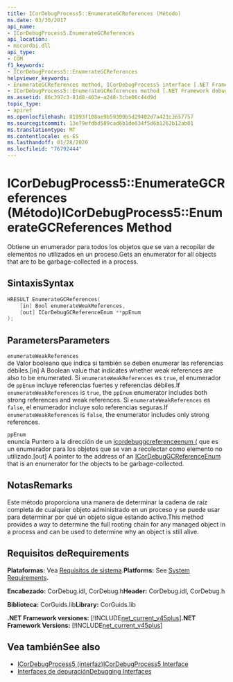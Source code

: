 ```yaml
---
title: ICorDebugProcess5::EnumerateGCReferences (Método)
ms.date: 03/30/2017
api_name:
- ICorDebugProcess5.EnumerateGCReferences
api_location:
- mscordbi.dll
api_type:
- COM
f1_keywords:
- ICorDebugProcess5::EnumerateGCReferences
helpviewer_keywords:
- EnumerateGCReferences method, ICorDebugProcess5 interface [.NET Framework debugging]
- ICorDebugProcess5::EnumerateGCReferences method [.NET Framework debugging]
ms.assetid: 86c397c3-81d8-463e-a248-3cbe06c44d9d
topic_type:
- apiref
ms.openlocfilehash: 81993f108ae9b59300b5d29402d7a423c3657757
ms.sourcegitcommit: 13e79efdbd589cad6b1de634f5d6b1262b12ab01
ms.translationtype: MT
ms.contentlocale: es-ES
ms.lasthandoff: 01/28/2020
ms.locfileid: "76792444"
---
```

# <a name="icordebugprocess5enumerategcreferences-method"></a><span data-ttu-id="40ea8-102">ICorDebugProcess5::EnumerateGCReferences (Método)</span><span class="sxs-lookup"><span data-stu-id="40ea8-102">ICorDebugProcess5::EnumerateGCReferences Method</span></span>
<span data-ttu-id="40ea8-103">Obtiene un enumerador para todos los objetos que se van a recopilar de elementos no utilizados en un proceso.</span><span class="sxs-lookup"><span data-stu-id="40ea8-103">Gets an enumerator for all objects that are to be garbage-collected in a process.</span></span>  
  
## <a name="syntax"></a><span data-ttu-id="40ea8-104">Sintaxis</span><span class="sxs-lookup"><span data-stu-id="40ea8-104">Syntax</span></span>  
  
```cpp  
HRESULT EnumerateGCReferences(  
    [in] Bool enumerateWeakReferences,   
    [out] ICorDebugGCReferenceEnum **ppEnum  
);  
```  
  
## <a name="parameters"></a><span data-ttu-id="40ea8-105">Parameters</span><span class="sxs-lookup"><span data-stu-id="40ea8-105">Parameters</span></span>  
 `enumerateWeakReferences`  
 <span data-ttu-id="40ea8-106">de Valor booleano que indica si también se deben enumerar las referencias débiles.</span><span class="sxs-lookup"><span data-stu-id="40ea8-106">[in] A Boolean value that indicates whether weak references are also to be enumerated.</span></span> <span data-ttu-id="40ea8-107">Si `enumerateWeakReferences` es `true`, el enumerador de `ppEnum` incluye referencias fuertes y referencias débiles.</span><span class="sxs-lookup"><span data-stu-id="40ea8-107">If `enumerateWeakReferences` is `true`, the `ppEnum` enumerator includes both strong references and weak references.</span></span> <span data-ttu-id="40ea8-108">Si `enumerateWeakReferences` es `false`, el enumerador incluye solo referencias seguras.</span><span class="sxs-lookup"><span data-stu-id="40ea8-108">If `enumerateWeakReferences` is `false`, the enumerator includes only strong references.</span></span>  
  
 `ppEnum`  
 <span data-ttu-id="40ea8-109">enuncia Puntero a la dirección de un [icordebuggcreferenceenum (](icordebuggcreferenceenum-interface.md) que es un enumerador para los objetos que se van a recolectar como elemento no utilizado.</span><span class="sxs-lookup"><span data-stu-id="40ea8-109">[out] A pointer to the address of an [ICorDebugGCReferenceEnum](icordebuggcreferenceenum-interface.md) that is an enumerator for the objects to be garbage-collected.</span></span>  
  
## <a name="remarks"></a><span data-ttu-id="40ea8-110">Notas</span><span class="sxs-lookup"><span data-stu-id="40ea8-110">Remarks</span></span>  
 <span data-ttu-id="40ea8-111">Este método proporciona una manera de determinar la cadena de raíz completa de cualquier objeto administrado en un proceso y se puede usar para determinar por qué un objeto sigue estando activo.</span><span class="sxs-lookup"><span data-stu-id="40ea8-111">This method provides a way to determine the full rooting chain for any managed object in a process and can be used to determine why an object is still alive.</span></span>  
  
## <a name="requirements"></a><span data-ttu-id="40ea8-112">Requisitos de</span><span class="sxs-lookup"><span data-stu-id="40ea8-112">Requirements</span></span>  
 <span data-ttu-id="40ea8-113">**Plataformas:** Vea [Requisitos de sistema](../../../../docs/framework/get-started/system-requirements.md).</span><span class="sxs-lookup"><span data-stu-id="40ea8-113">**Platforms:** See [System Requirements](../../../../docs/framework/get-started/system-requirements.md).</span></span>  
  
 <span data-ttu-id="40ea8-114">**Encabezado:** CorDebug.idl, CorDebug.h</span><span class="sxs-lookup"><span data-stu-id="40ea8-114">**Header:** CorDebug.idl, CorDebug.h</span></span>  
  
 <span data-ttu-id="40ea8-115">**Biblioteca:** CorGuids.lib</span><span class="sxs-lookup"><span data-stu-id="40ea8-115">**Library:** CorGuids.lib</span></span>  
  
 <span data-ttu-id="40ea8-116">**.NET Framework versiones:** [!INCLUDE[net_current_v45plus](../../../../includes/net-current-v45plus-md.md)]</span><span class="sxs-lookup"><span data-stu-id="40ea8-116">**.NET Framework Versions:** [!INCLUDE[net_current_v45plus](../../../../includes/net-current-v45plus-md.md)]</span></span>  
  
## <a name="see-also"></a><span data-ttu-id="40ea8-117">Vea también</span><span class="sxs-lookup"><span data-stu-id="40ea8-117">See also</span></span>

- [<span data-ttu-id="40ea8-118">ICorDebugProcess5 (interfaz)</span><span class="sxs-lookup"><span data-stu-id="40ea8-118">ICorDebugProcess5 Interface</span></span>](icordebugprocess5-interface.md)
- [<span data-ttu-id="40ea8-119">Interfaces de depuración</span><span class="sxs-lookup"><span data-stu-id="40ea8-119">Debugging Interfaces</span></span>](debugging-interfaces.md)
